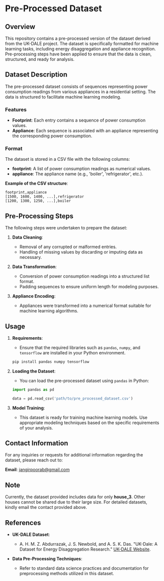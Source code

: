# Pre-Processed Dataset

## Overview

This repository contains a pre-processed version of the dataset derived from the UK-DALE project. The dataset is specifically formatted for machine learning tasks, including energy disaggregation and appliance recognition. Pre-processing steps have been applied to ensure that the data is clean, structured, and ready for analysis.

## Dataset Description

The pre-processed dataset consists of sequences representing power consumption readings from various appliances in a residential setting. The data is structured to facilitate machine learning modeling.

### Features

- **Footprint**: Each entry contains a sequence of power consumption values.
- **Appliance**: Each sequence is associated with an appliance representing the corresponding power consumption.

### Format

The dataset is stored in a CSV file with the following columns:

- **footprint**: A list of power consumption readings as numerical values.
- **appliance**: The appliance name (e.g., 'boiler', 'refrigerator', etc.).

**Example of the CSV structure**:

```
footprint,appliance
[1500, 1600, 1400, ...],refrigerator
[1200, 1300, 1250, ...],boiler
```

## Pre-Processing Steps

The following steps were undertaken to prepare the dataset:

1. **Data Cleaning**:
   - Removal of any corrupted or malformed entries.
   - Handling of missing values by discarding or imputing data as necessary.

2. **Data Transformation**:
   - Conversion of power consumption readings into a structured list format.
   - Padding sequences to ensure uniform length for modeling purposes.

3. **Appliance Encoding**:
   - Appliances were transformed into a numerical format suitable for machine learning algorithms.

## Usage

1. **Requirements**:
   - Ensure that the required libraries such as `pandas`, `numpy`, and `tensorflow` are installed in your Python environment.

   ```bash
   pip install pandas numpy tensorflow
   ```

2. **Loading the Dataset**:
   - You can load the pre-processed dataset using `pandas` in Python:

   ```python
   import pandas as pd

   data = pd.read_csv('path/to/pre_processed_dataset.csv')
   ```

3. **Model Training**:
   - This dataset is ready for training machine learning models. Use appropriate modeling techniques based on the specific requirements of your analysis.

## Contact Information

For any inquiries or requests for additional information regarding the dataset, please reach out to:

**Email**: [jangirpoorab@gmail.com](mailto:jangirpoorab@gmail.com)

## Note

Currently, the dataset provided includes data for only **house_3**. Other houses cannot be shared due to their large size. For detailed datasets, kindly email the contact provided above.

## References

- **UK-DALE Dataset**:
  - A. H. M. Z. Abdurrazak, J. S. Newbold, and A. S. K. Das. "UK-Dale: A Dataset for Energy Disaggregation Research." [UK-DALE Website](https://data.uk-dale.net).
  
- **Data Pre-Processing Techniques**:
  - Refer to standard data science practices and documentation for preprocessing methods utilized in this dataset.
